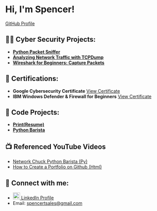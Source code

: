 <!DOCTYPE html>
<html lang="en">
<head>
    <meta charset="UTF-8">
    <meta name="viewport" content="width=device-width, initial-scale=1.0">
</head>
<body>

<h1>Hi, I'm Spencer!</h1>
<a href="https://github.com/CyberSpencer">GitHub Profile</a>

<h2>👨‍💻 Cyber Security Projects:</h2>
<ul>
    <li><b><a href="https://github.com/CyberSpencer/Python-Packet-Sniffer">Python Packet Sniffer</a></b></li>
    <li><b><a href="https://github.com/CyberSpencer/TCPDump-Network-Analysis">Analyzing Network Traffic with TCPDump</a></b></li>
    <li><b><a href="https://github.com/CyberSpencer/Wireshark-for-Beginners-Capture-Packets/blob/main/README.md">Wireshark for Beginners: Capture Packets</a></b></li>
</ul>

<h2>📜 Certifications:</h2>
<ul>
    <li><b>Google Cybersecurity Certificate</b> <a href="URL_of_certificate">View Certificate</a></li>
    <li><b>IBM Windows Defender & Firewall for Beginners</b> <a href="URL_of_certificate">View Certificate</a></li>
</ul>

<h2>🔐 Code Projects:</h2>
<ul>
    <li><b><a href="https://github.com/CyberSpencer/Code-Projects/tree/main/Print-Resume">Print(Resume) </a></b></li>
    <li><b><a href="https://github.com/CyberSpencer/Code-Projects/tree/main/Python-Barista">Python Barista</a></b></li>
</ul>

<h2>📺 Referenced YouTube Videos</h2>
<ul>
    <li><a href="https://www.youtube.com/watch?v=mRMmlo_Uqcs">Network Chuck Python Barista (Py)</a></li>
    <li><a href="https://www.youtube.com/watch?v=zgqfWLHNKLk">How to Create a Portfolio on Github (Html)</a></li>
</ul>

<h2> 🤳 Connect with me:</h2>
<ul>
    <li>
        <a href="https://www.linkedin.com/in/spencer-thomson-43365b11a/">
            <img alt="Spencer Thomson | LinkedIn" width="22px" src="https://cdn.jsdelivr.net/npm/simple-icons@v3/icons/linkedin.svg" />
            LinkedIn Profile
        </a>
    </li>
    <li>Email: <a href="mailto:spencertsales@gmail.com">spencertsales@gmail.com</a></li>
</ul>

</body>
</html>
